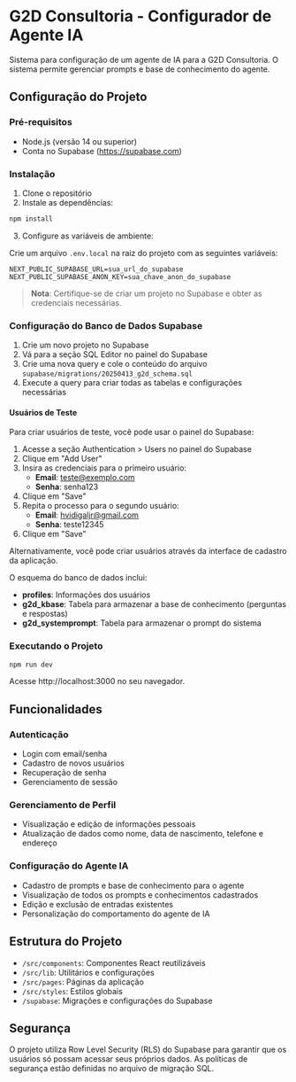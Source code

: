 # G2D Consultoria - Configurador de Agente IA

Sistema para configuração de um agente de IA para a G2D Consultoria. O sistema permite gerenciar prompts e base de conhecimento do agente.

## Configuração do Projeto

### Pré-requisitos

- Node.js (versão 14 ou superior)
- Conta no Supabase (https://supabase.com)

### Instalação

1. Clone o repositório
2. Instale as dependências:

```bash
npm install
```

3. Configure as variáveis de ambiente:

Crie um arquivo `.env.local` na raiz do projeto com as seguintes variáveis:

```
NEXT_PUBLIC_SUPABASE_URL=sua_url_do_supabase
NEXT_PUBLIC_SUPABASE_ANON_KEY=sua_chave_anon_do_supabase
```

> **Nota**: Certifique-se de criar um projeto no Supabase e obter as credenciais necessárias.

### Configuração do Banco de Dados Supabase

1. Crie um novo projeto no Supabase
2. Vá para a seção SQL Editor no painel do Supabase
3. Crie uma nova query e cole o conteúdo do arquivo `supabase/migrations/20250413_g2d_schema.sql`
4. Execute a query para criar todas as tabelas e configurações necessárias

#### Usuários de Teste

Para criar usuários de teste, você pode usar o painel do Supabase:

1. Acesse a seção Authentication > Users no painel do Supabase
2. Clique em "Add User"
3. Insira as credenciais para o primeiro usuário:
   - **Email**: teste@exemplo.com
   - **Senha**: senha123
4. Clique em "Save"
5. Repita o processo para o segundo usuário:
   - **Email**: hvidigaljr@gmail.com
   - **Senha**: teste12345
6. Clique em "Save"

Alternativamente, você pode criar usuários através da interface de cadastro da aplicação.

O esquema do banco de dados inclui:

- **profiles**: Informações dos usuários
- **g2d_kbase**: Tabela para armazenar a base de conhecimento (perguntas e respostas)
- **g2d_systemprompt**: Tabela para armazenar o prompt do sistema

### Executando o Projeto

```bash
npm run dev
```

Acesse http://localhost:3000 no seu navegador.

## Funcionalidades

### Autenticação
- Login com email/senha
- Cadastro de novos usuários
- Recuperação de senha
- Gerenciamento de sessão

### Gerenciamento de Perfil
- Visualização e edição de informações pessoais
- Atualização de dados como nome, data de nascimento, telefone e endereço

### Configuração do Agente IA
- Cadastro de prompts e base de conhecimento para o agente
- Visualização de todos os prompts e conhecimentos cadastrados
- Edição e exclusão de entradas existentes
- Personalização do comportamento do agente de IA

## Estrutura do Projeto

- `/src/components`: Componentes React reutilizáveis
- `/src/lib`: Utilitários e configurações
- `/src/pages`: Páginas da aplicação
- `/src/styles`: Estilos globais
- `/supabase`: Migrações e configurações do Supabase

## Segurança

O projeto utiliza Row Level Security (RLS) do Supabase para garantir que os usuários só possam acessar seus próprios dados. As políticas de segurança estão definidas no arquivo de migração SQL.
